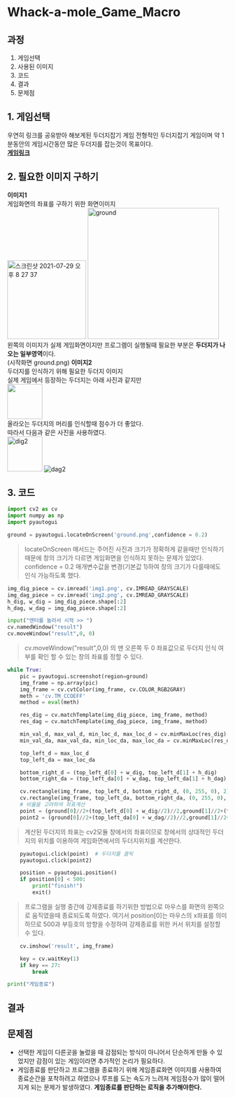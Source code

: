 # Whack-a-mole_Game_Macro

## 과정  
1. 게임선택
2. 사용된 이미지
3. 코드
4. 결과
5. 문제점


## 1. 게임선택
우연히 링크를 공유받아 해보게된 두더지잡기 게임
전형적인 두더지잡기 게임이며 약 1분동안의 게임시간동안 많은 두더지를 잡는것이 목표이다.  
**[게임링크](http://g.regogame.com/game/48/)**

## 2. 필요한 이미지 구하기
**이미지1**  
게임화면의 좌표를 구하기 위한 화면이미지  
<img width="180" alt="스크린샷 2021-07-29 오후 8 27 37" src="https://user-images.githubusercontent.com/57162448/127484535-d9349a4f-669c-4f34-a307-03d55cc9390c.png">
<img width="300" alt="ground" src="https://user-images.githubusercontent.com/57162448/127487281-5f31a44e-67df-426c-8678-e3dbd486aca0.png">  
왼쪽의 이미지가 실제 게임화면이지만 프로그램이 실행될때 필요한 부분은 **두더지가 나오는 일부영역**이다.  
(시작화면 ground.png)
**이미지2**  
두더지를 인식하기 위해 필요한 두더지 이미지  
실제 게임에서 등장하는 두더지는 아래 사진과 같지만  
<img width="80" src="http://g.regogame.com/game/48/res/game/diglett1.png">  
올라오는 두더지의 머리를 인식할때 점수가 더 좋았다.  
따라서 다음과 같은 사진을 사용하였다.  
<img width="80" alt="dig2" src="https://user-images.githubusercontent.com/57162448/127487832-806eeb8e-b760-412d-bc7b-9f911595794c.png">
![dag2](https://user-images.githubusercontent.com/57162448/127487850-3c053be7-32a7-4536-857d-4fc04c86e90d.png)

## 3. 코드
```python
import cv2 as cv
import numpy as np
import pyautogui

ground = pyautogui.locateOnScreen('ground.png',confidence = 0.2)
```
> locateOnScreen 매서드는 주어진 사진과 크기가 정확하게 같을때만 인식하기 때문에 창의 크기가 다르면 게임화면을 인식하지 못하는 문제가 있었다.
confidence = 0.2 매개변수값을 변경(기본값 1)하여 창의 크기가 다를때에도 인식 가능하도록 했다.
```python
img_dig_piece = cv.imread('img1.png', cv.IMREAD_GRAYSCALE)
img_dag_piece = cv.imread('img2.png', cv.IMREAD_GRAYSCALE)
h_dig, w_dig = img_dig_piece.shape[:2]
h_dag, w_dag = img_dag_piece.shape[:2]

input("엔터를 눌러서 시작 >> ")
cv.namedWindow("result")  
cv.moveWindow("result",0, 0)  
```
> cv.moveWindow("result",0,0) 의 맨 오른쪽 두 0 좌표값으로 두더지 인식 여부를 확인 할 수 있는 창의 좌표를 정할 수 있다.
```python
while True:
    pic = pyautogui.screenshot(region=ground)
    img_frame = np.array(pic)
    img_frame = cv.cvtColor(img_frame, cv.COLOR_RGB2GRAY)
    meth = 'cv.TM_CCOEFF'
    method = eval(meth)

    res_dig = cv.matchTemplate(img_dig_piece, img_frame, method)
    res_dag = cv.matchTemplate(img_dag_piece, img_frame, method)

    min_val_d, max_val_d, min_loc_d, max_loc_d = cv.minMaxLoc(res_dig)
    min_val_da, max_val_da, min_loc_da, max_loc_da = cv.minMaxLoc(res_dag)

    top_left_d = max_loc_d
    top_left_da = max_loc_da

    bottom_right_d = (top_left_d[0] + w_dig, top_left_d[1] + h_dig)
    bottom_right_da = (top_left_da[0] + w_dag, top_left_da[1] + h_dag)

    cv.rectangle(img_frame, top_left_d, bottom_right_d, (0, 255, 0), 2)
    cv.rectangle(img_frame, top_left_da, bottom_right_da, (0, 255, 0), 2)
    # 비율을 고려하여 좌표계산
    point = (ground[0]//2+(top_left_d[0] + w_dig//2)//2,ground[1]//2+(top_left_d[1]+h_dig//2)//2)
    point2 = (ground[0]//2+(top_left_da[0] + w_dag//2)//2,ground[1]//2+(top_left_da[1]+h_dag//2)//2)
```
> 계산된 두더지의 좌표는 cv2모듈 창에서의 좌표이므로 창에서의 상대적인 두더지의 위치를 이용하여 게임화면에서의 두더지위치를 계산한다. 
```python
    pyautogui.click(point)  # 두더지를 클릭
    pyautogui.click(point2)
```
```python
    position = pyautogui.position()
    if position[0] < 500:
        print("finish!")
        exit()
```
> 프로그램을 실행 중간에 강제종료를 하기위한 방법으로 마우스를 화면의 왼쪽으로 움직였을때 종료되도록 하였다. 
> 여기서 position[0]는 마우스의 x좌표를 의미하므로 500과 부등호의 방향을 수정하여 강제종료를 위한 커서 위치를 설정할 수 있다.
```python
    cv.imshow('result', img_frame)

    key = cv.waitKey(1)
    if key == 27:
        break

print("게임종료")
```

## 결과
## 문제점
- 선택한 게임이 다른곳을 눌렀을 때 감점되는 방식이 아니어서 단순하게 만들 수 있었지만 감점이 있는 게임이라면 추가적인 논리가 필요하다.
- 게임종료를 판단하고 프로그램을 종료하기 위해 게임종료화면 이미지를 사용하여 종료순간을 포착하려고 하였으나 루프를 도는 속도가 느려져 게임점수가 많이 떨어지게 되는 문제가 발생하였다. **게임종료를 판단하는 로직을 추가해야한다.**
